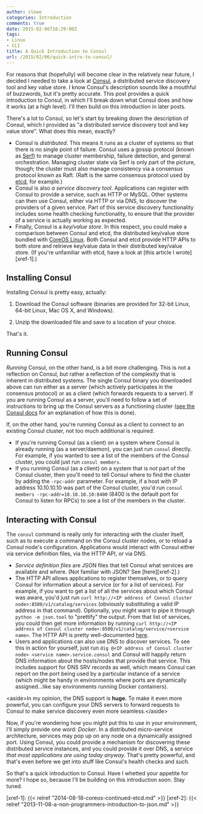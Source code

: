 ```yaml
---
author: slowe
categories: Introduction
comments: true
date: 2015-02-06T16:29:00Z
tags:
- Linux
- CLI
title: A Quick Introduction to Consul
url: /2015/02/06/quick-intro-to-consul/
---
```


For reasons that (hopefully) will become clear in the relatively near future, I decided I needed to take a look at [Consul][link-1], a distributed service discovery tool and key value store. I know Consul's description sounds like a mouthful of buzzwords, but it's pretty accurate. This post provides a quick introduction to Consul, in which I'll break down what Consul does and how it works (at a high level). I'll then build on this introduction in later posts.

There's a lot to Consul, so let's start by breaking down the description of Consul, which I provided as "a distributed service discovery tool and key value store". What does this mean, exactly?

* Consul is _distributed_. This means it runs as a cluster of systems so that there is no single point of failure. Consul uses a gossip protocol (known as [Serf][link-2]) to manage cluster membership, failure detection, and general orchestration. Managing cluster state via Serf is only part of the picture, though; the cluster must also manage consistency via a consensus protocol known as Raft. (Raft is the same consensus protocol used by [etcd][link-3], for example.)
* Consul is also _a service discovery tool_. Applications can register with Consul to provide a service, such as HTTP or MySQL. Other systems can then use Consul, either via HTTP or via DNS, to discover the providers of a given service. Part of this service discovery functionality includes some health checking functionality, to ensure that the provider of a service is actually working as expected.
* Finally, Consul is a _key/value store_. In this respect, you could make a comparison between Consul and etcd, the distributed key/value store bundled with [CoreOS Linux][link-4]. Both Consul and etcd provide HTTP APIs to both store and retrieve key/value data in their distributed key/value store. (If you're unfamiliar with etcd, have a look at [this article I wrote][xref-1].)

## Installing Consul

Installing Consul is pretty easy, actually:

1. Download the Consul software (binaries are provided for 32-bit Linux, 64-bit Linux, Mac OS X, and Windows).

2. Unzip the downloaded file and save to a location of your choice.

That's it.

## Running Consul

_Running_ Consul, on the other hand, is a bit more challenging. This is not a reflection on Consul, but rather a reflection of the complexity that is inherent in distributed systems. The single Consul binary you downloaded above can run either as a server (which actively participates in the consensus protocol) or as a client (which forwards requests to a server). If you are running Consul as a server, you'll need to follow a set of instructions to bring up the Consul servers as a functioning cluster ([see the Consul docs][link-5] for an explanation of how this is done).

If, on the other hand, you're running Consul as a client to connect to an existing Consul cluster, not too much additional is required:

* If you're running Consul (as a client) on a system where Consul is already running (as a server/daemon), you can just run `consul` directly. For example, if you wanted to see a list of the members of the Consul cluster, you could just run `consul members`.
* If you running Consul (as a client) on a system that is _not_ part of the Consul cluster, then you'll need to tell Consul where to find the cluster by adding the `-rpc-addr` parameter. For example, if a host with IP address 10.10.10.10 was part of the Consul cluster, you'd run `consul members -rpc-addr=10.10.10.10:8400` (8400 is the default port for Consul to listen for RPCs) to see a list of the members in the cluster.

## Interacting with Consul

The `consul` command is really only for interacting with the cluster itself, such as to execute a command on the Consul cluster nodes, or to reload a Consul node's configuration. Applications would interact with Consul either via service definition files, via the HTTP API, or via DNS.

* _Service definition files_ are JSON files that tell Consul what services are available and where. (Not familiar with JSON? See [here][xref-2].)
* The HTTP API allows applications to register themselves, or to query Consul for information about a service (or for a list of services). For example, if you want to get a list of all the services about which Consul was aware, you'd just run `curl http://<IP address of Consul cluster node>:8500/v1/catalog/services` (obviously substituting a valid IP address in that command). Optionally, you might want to pipe it through `python -m json.tool` to "prettify" the output. From that list of services, you could then get more information by running `curl http://<IP address of Consul cluster node>:8500/v1/catalog/service/<service name>`. The HTTP API is pretty well-documented [here][link-6].
* Users and applications can also use DNS to discover services. To see this in action for yourself, just run `dig @<IP address of Consul cluster node> <service name>.service.consul` and Consul will happily return DNS information about the hosts/nodes that provide that service. This includes support for DNS SRV records as well, which means Consul can report on the port being used by a particular instance of a service (which might be handy in environments where ports are dynamically assigned...like say environments running Docker containers).

&lt;aside&gt;In my opinion, the DNS support is **huge.** To make it even more powerful, you can configure your DNS servers to forward requests to Consul to make service discovery even more seamless.&lt;/aside&gt;

Now, if you're wondering how you might put this to use in your environment, I'll simply provide one word: _Docker_. In a distributed micro-service architecture, services may pop up on any node on a dynamically assigned port. Using Consul, you could provide a mechanism for discovering these distributed service instances, and you could provide it over DNS, a service _that most applications are using today anyway._ That's pretty powerful, and that's even before we get into stuff like Consul's health checks and such.

So that's a quick introduction to Consul. Have I whetted your appetite for more? I hope so, because I'll be building on this introduction soon. Stay tuned.

[link-1]: https://www.consul.io
[link-2]: https://www.serfdom.io
[link-3]: https://github.com/coreos/etcd/
[link-4]: http://coreos.com/
[link-5]: https://www.consul.io/intro/getting-started/join.html
[link-6]: https://www.consul.io/docs/agent/http.html
[xref-1]: {{< relref "2014-08-18-coreos-continued-etcd.md" >}}
[xref-2]: {{< relref "2013-11-08-a-non-programmers-introduction-to-json.md" >}}
